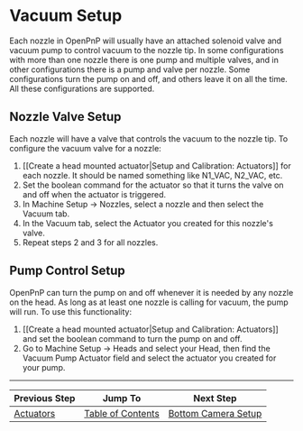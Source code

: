 # Vacuum Setup

Each nozzle in OpenPnP will usually have an attached solenoid valve and vacuum pump to control vacuum to the nozzle tip. In some configurations with more than one nozzle there is one pump and multiple valves, and in other configurations there is a pump and valve per nozzle. Some configurations turn the pump on and off, and others leave it on all the time. All these configurations are supported.

## Nozzle Valve Setup

Each nozzle will have a valve that controls the vacuum to the nozzle tip. To configure the vacuum valve for a nozzle:

1. [[Create a head mounted actuator|Setup and Calibration: Actuators]] for each nozzle. It should be named something like N1_VAC, N2_VAC, etc.
2. Set the boolean command for the actuator so that it turns the valve on and off when the actuator is triggered.
3. In Machine Setup -> Nozzles, select a nozzle and then select the Vacuum tab.
4. In the Vacuum tab, select the Actuator you created for this nozzle's valve.
5. Repeat steps 2 and 3 for all nozzles.

## Pump Control Setup

OpenPnP can turn the pump on and off whenever it is needed by any nozzle on the head. As long as at least one nozzle is calling for vacuum, the pump will run. To use this functionality:

1. [[Create a head mounted actuator|Setup and Calibration: Actuators]] and set the boolean command to turn the pump on and off.
2. Go to Machine Setup -> Heads and select your Head, then find the Vacuum Pump Actuator field and select the actuator you created for your pump.

***

| Previous Step                 | Jump To                 | Next Step                                   |
| ----------------------------- | ----------------------- | ------------------------------------------- |
| [Actuators](https://github.com/openpnp/openpnp/wiki/Setup-and-Calibration%3A-Actuators) | [Table of Contents](https://github.com/openpnp/openpnp/wiki/Setup-and-Calibration) | [Bottom Camera Setup](https://github.com/openpnp/openpnp/wiki/Setup-and-Calibration%3A-Bottom-Camera-Setup) |